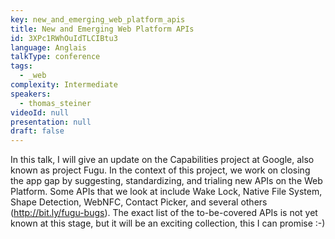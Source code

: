 ```yaml
---
key: new_and_emerging_web_platform_apis
title: New and Emerging Web Platform APIs
id: 3XPc1RWhOuIdTLCIBtu3
language: Anglais
talkType: conference
tags:
  - _web
complexity: Intermediate
speakers:
  - thomas_steiner
videoId: null
presentation: null
draft: false
---
```

In this talk, I will give an update on the  Capabilities project at Google, also known as project Fugu. In the context of this project, we work on closing the app gap by suggesting, standardizing, and trialing new APIs on the Web Platform. Some APIs that we look at include Wake Lock, Native File System, Shape Detection, WebNFC, Contact Picker, and several others (http://bit.ly/fugu-bugs). The exact list of the to-be-covered APIs is not yet known at this stage, but it will be an exciting collection, this I can promise :-)